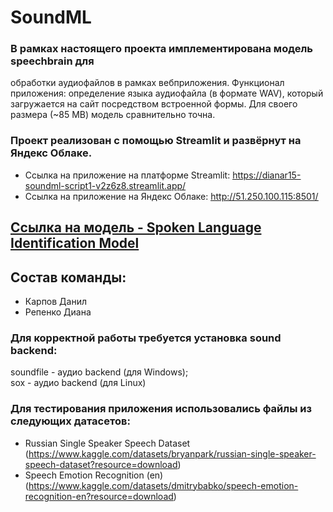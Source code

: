 # SoundML

### В рамках настоящего проекта имплементирована модель speechbrain для
обработки аудиофайлов в рамках вебприложения. Функционал приложения: определение языка аудиофайла (в формате WAV), который загружается на сайт посредством встроенной формы. Для своего размера (~85 MB) модель сравнительно точна.

### Проект реализован с помощью Streamlit и развёрнут на Яндекс Облаке. 
 - Ссылка на приложение на платформе Streamlit: <u>https://dianar15-soundml-script1-v2z6z8.streamlit.app/</u>
 - Ссылка на приложение на Яндекс Облаке: <u>http://51.250.100.115:8501/</u>

## <a href="https://huggingface.co/speechbrain/lang-id-voxlingua107-ecapa/tree/main" target="_blank">Ссылка на модель - Spoken Language Identification Model </a> 

## Состав команды:
- Карпов Данил
- Репенко Диана


### Для корректной работы требуется установка sound backend:
soundfile - аудио backend (для Windows); <br>
sox - аудио backend (для Linux)


### Для тестирования приложения использовались файлы из следующих датасетов:
 - Russian Single Speaker Speech Dataset (https://www.kaggle.com/datasets/bryanpark/russian-single-speaker-speech-dataset?resource=download)
 - Speech Emotion Recognition (en) (https://www.kaggle.com/datasets/dmitrybabko/speech-emotion-recognition-en?resource=download)



